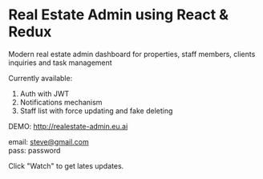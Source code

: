 # Real Estate Admin using React & Redux 

Modern real estate admin dashboard for properties, staff members, clients inquiries and task management

Currently available:<br/>
1. Auth with JWT<br/>
2. Notifications mechanism<br/>
2. Staff list with force updating and fake deleting<br/>

DEMO: http://realestate-admin.eu.ai

email: steve@gmail.com<br/>
pass:  password

Click "Watch" to get lates updates.
